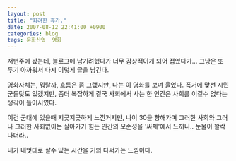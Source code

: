 ```yaml
---
layout: post
title: "화려한 휴가."
date: 2007-08-12 22:41:00 +0900
categories: blog
tags: 문화산업  영화
---
```


저번주에 봤는데, 블로그에 남기려했다가 너무 감상적이게 되어 접었다가... 그냥은 또 두기 아까워서 다시 이렇게 글을 남긴다.

영화자체는, 뭐랄까, 흐름은 좀 그랬지만, 나는 이 영화를 보며 울었다. 폭거에 맞선 시민군들탓도 있겠지만, 좀더 복잡하게 결국 사회에서 사는 한 인간은 사회를 이길수 없다는 생각이 들어서였다.

이건 군대에 있을때 지긋지긋하게 느낀거지만, 나이 30을 향해가며 그러한 사회와 그러나 그러한 사회없이는 살아가기 힘든 인간의 모순성을 '싸제'에서 느끼니.. 눈물이 왈칵 나더라..

내가 내멋대로 살수 있는 시간을 거의 다써가는 느낌이다.

